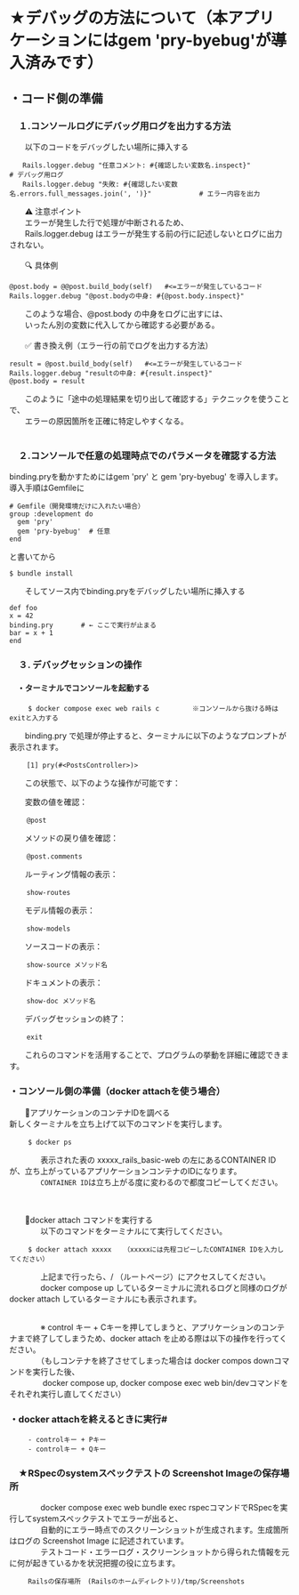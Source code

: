 # ★デバッグの方法について（本アプリケーションにはgem 'pry-byebug'が導入済みです）
## ・コード側の準備
### 　１.コンソールログにデバッグ用ログを出力する方法
 　　以下のコードをデバッグしたい場所に挿入する<br>
   ```
 　　Rails.logger.debug "任意コメント: #{確認したい変数名.inspect}"                             # デバッグ用ログ
 　　Rails.logger.debug "失敗: #{確認したい変数名.errors.full_messages.join(', ')}"            # エラー内容を出力
```
 　　⚠ 注意ポイント<br>
 　　エラーが発生した行で処理が中断されるため、<br>
 　　Rails.logger.debug はエラーが発生する前の行に記述しないとログに出力されない。<br>
<br>
 　　🔍 具体例<br>
```
@post.body = @@post.build_body(self)   #<=エラーが発生しているコード
Rails.logger.debug "@post.bodyの中身: #{@post.body.inspect}"
```
 　　このような場合、@post.body の中身をログに出すには、<br>
 　　いったん別の変数に代入してから確認する必要がある。<br>
<br>
 　　✅ 書き換え例（エラー行の前でログを出力する方法）
```
result = @post.build_body(self)   #<=エラーが発生しているコード
Rails.logger.debug "resultの中身: #{result.inspect}"
@post.body = result
```
 　　このように「途中の処理結果を切り出して確認する」テクニックを使うことで、<br>
 　　エラーの原因箇所を正確に特定しやすくなる。<br>
<br>
### 　２.コンソールで任意の処理時点でのパラメータを確認する方法
binding.pryを動かすためにはgem 'pry' と gem 'pry-byebug' を導入します。
導入手順はGemfileに
```
# Gemfile（開発環境だけに入れたい場合）
group :development do
  gem 'pry'
  gem 'pry-byebug'  # 任意
end
```
と書いてから
```
$ bundle install
```

 　　そしてソース内でbinding.pryをデバッグしたい場所に挿入する<br>
   ```
def foo
  x = 42
  binding.pry       # ← ここで実行が止まる
  bar = x + 1
end

```



### 　３. デバッグセッションの操作
#### 　・ターミナルでコンソールを起動する
```
   　$ docker compose exec web rails c　　　　　※コンソールから抜ける時はexitと入力する
```
 　　binding.pry で処理が停止すると、ターミナルに以下のようなプロンプトが表示されます。
```
 　　[1] pry(#<PostsController>)>
```

 　　この状態で、以下のような操作が可能です：

 　　変数の値を確認：
```
 　　@post
```
 　　メソッドの戻り値を確認：
```
 　　@post.comments
```
 　　ルーティング情報の表示：
```
 　　show-routes
```

 　　モデル情報の表示：
```
 　　show-models
```

 　　ソースコードの表示：
```
 　　show-source メソッド名
```

 　　ドキュメントの表示：
```
 　　show-doc メソッド名
```

 　　デバッグセッションの終了：
```
 　　exit
```
 　　これらのコマンドを活用することで、プログラムの挙動を詳細に確認できます。

### ・コンソール側の準備（docker attachを使う場合）
 　　💠アプリケーションのコンテナIDを調べる<br>
       新しくターミナルを立ち上げて以下のコマンドを実行します。<br>
```
   　$ docker ps
```
       
　　　　表示された表の xxxxx_rails_basic-web の左にあるCONTAINER IDが、立ち上がっているアプリケーションコンテナのIDになります。<br>
　　　　`CONTAINER ID`は立ち上がる度に変わるので都度コピーしてください。<br>
<br>
<br>

 　　💠docker attach コマンドを実行する<br>
　　　　以下のコマンドをターミナルにて実行してください。<br>
```
   　$ docker attach xxxxx   （xxxxxには先程コピーしたCONTAINER IDを入力してください）
```

　　　　上記まで行ったら、/ （ルートページ）にアクセスしてください。<br>
　　　　docker compose up しているターミナルに流れるログと同様のログが docker attach しているターミナルにも表示されます。<br>
<br>


　　　　※ control キー + Cキーを押してしまうと、アプリケーションのコンテナまで終了してしまうため、docker attach を止める際は以下の操作を行ってください。<br>
　　　　（もしコンテナを終了させてしまった場合は docker compos downコマンドを実行した後、<br>
　　　　 docker compose up, docker compose exec web bin/devコマンドをそれぞれ実行し直してください）<br>

### ・docker attachを終えるときに実行#
```
   　- controlキー + Pキー
   　- controlキー + Qキー
```
### 　★RSpecのsystemスペックテストの Screenshot Imageの保存場所
　　　　docker compose exec web bundle exec rspecコマンドでRSpecを実行してsystemスペックテストでエラーが出ると、<br>
　　　　自動的にエラー時点でのスクリーンショットが生成されます。生成箇所はログの Screenshot Image に記述されています。<br>
　　　　テストコード・エラーログ・スクリーンショットから得られた情報を元に何が起きているかを状況把握の役に立ちます。<br>
```
   　Railsの保存場所　(Railsのホームディレクトリ)/tmp/Screenshots
```
